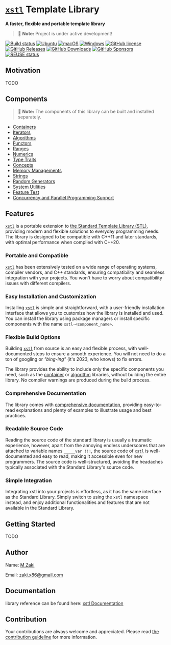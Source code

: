 # [`xstl`]() Template Library

**A faster, flexible and portable template library** 

> :memo: **Note:** Project is under active development!

[![Build status](https://ci.appveyor.com/api/projects/status/kdl2xnqyxdcrou5l?svg=true)](https://ci.appveyor.com/project/zaki-x86/xstl)
[![Ubuntu](https://github.com/zaki-x86/xstl/workflows/Ubuntu/badge.svg)](https://github.com/zaki-x86/xstl/actions?query=workflow%3AUbuntu)
[![macOS](https://github.com/zaki-x86/xstl/workflows/macOS/badge.svg)](https://github.com/zaki-x86/xstl/actions?query=workflow%3AmacOS)
[![Windows](https://github.com/zaki-x86/xstl/workflows/Windows/badge.svg)](https://github.com/zaki-x86/xstl/actions?query=workflow%3AWindows)
[![GitHub license](https://img.shields.io/badge/license-MIT-blue.svg)](https://raw.githubusercontent.com/zaki-x86/xstl/main/LICENSE.MIT)
[![GitHub Releases](https://img.shields.io/github/release/zaki-x86/xstl.svg)](https://github.com/zaki-x86/xstl/releases)
[![GitHub Downloads](https://img.shields.io/github/downloads/zaki-x86/xstl/total)](https://github.com/zaki-x86/xstl/releases)
[![GitHub Sponsors](https://img.shields.io/badge/GitHub-Sponsors-ff69b4)](https://github.com/sponsors/zaki-x86)
[![REUSE status](https://api.reuse.software/badge/github.com/zaki-x86/xstl)](https://api.reuse.software/info/github.com/zaki-x86/xstl)

## Motivation

TODO

## Components

> :memo: **Note:** The components of this library can be built and installed separately.

- [Containers](https://github.com/zaki-x86/xstl-container)
- [Iterators](https://github.com/zaki-x86/xstl-iterator)
- [Algorithms](https://github.com/zaki-x86/xstl-algorithm)
- [Functors](https://github.com/zaki-x86/xstl-functional)
- [Ranges](https://github.com/zaki-x86/xstl-ranges)
- [Numerics](https://github.com/zaki-x86/xstl-numeric)
- [Type Traits](https://github.com/zaki-x86/xstl-typetraits)
- [Concepts](https://github.com/zaki-x86/xstl-concepts)
- [Memory Managements](https://github.com/zaki-x86/xstl-memory)
- [Strings](https://github.com/zaki-x86/xstl-string)
- [Random Generators](https://github.com/zaki-x86/xstl-random)
- [System Utilities](https://github.com/zaki-x86/xstl-system)
- [Feature Test](https://github.com/zaki-x86/xstl-cxx-features)
- [Concurrency and Parallel Programming Support](https://github.com/zaki-x86/xstl-parallex)

## Features

[`xstl`]() is a portable extension to [the Standard Template Library (STL)](), providing modern and flexible solutions to everyday programming needs. The library is designed to be compatible with C++11 and later standards, with optimal performance when compiled with C++20.

### Portable and Compatible

[`xstl`]() has been extensively tested on a wide range of operating systems, compiler vendors, and C++ standards, ensuring compatibility and seamless integration with your projects. You won't have to worry about compatibility issues with different compilers.

### Easy Installation and Customization

Installing [`xstl`]() is simple and straightforward, with a user-friendly installation interface that allows you to customize how the library is installed and used. You can install the library using package managers or install specific components with the name `xstl-<component_name>`.

### Flexible Build Options

Building [`xstl`]() from source is an easy and flexible process, with well-documented steps to ensure a smooth experience. You will not need to do a ton of googling or *"bing-ing"* (it's 2023, who knows) to fix errors.

The library provides the ability to include only the specific components you need, such as the [container](https://github.com/zaki-x86/xstl-container) or [algorithm](https://github.com/zaki-x86/xstl-algorithm) libraries, without building the entire library. No compiler warnings are produced during the build process.

### Comprehensive Documentation

The library comes with [comprehensive documentation](), providing easy-to-read explanations and plenty of examples to illustrate usage and best practices.

### Readable Source Code

Reading the source code of the standard library is usually a traumatic experience, however, apart from the annoying endless underscores that are attached to variable names `_____var !!!`, the source code of [`xstl`]() is well-documented and easy to read, making it accessible even for new programmers. The source code is well-structured, avoiding the headaches typically associated with the Standard Library's source code.

### Simple Integration

Integrating xstl into your projects is effortless, as it has the same interface as the Standard Library. Simply switch to using the `xstl` namespace instead, and enjoy additional functionalities and features that are not available in the Standard Library.

## Getting Started

TODO

## Author

Name: [M Zaki]()

Email: zaki.x86@gmail.com

## Documentation

library reference can be found here: [xstl Documentation]()

## Contribution

Your contributions are always welcome and appreciated.
Please read [the contribution guideline]() for more information.
